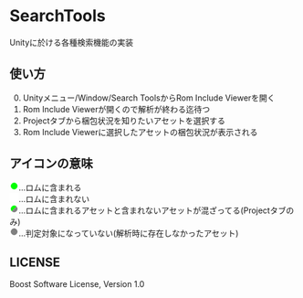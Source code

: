 # SearchTools
Unityに於ける各種検索機能の実装

## 使い方

0. Unityメニュー/Window/Search ToolsからRom Include Viewerを開く
0. Rom Include Viewerが開くので解析が終わる迄待つ
0. Projectタブから梱包状況を知りたいアセットを選択する
0. Rom Include Viewerに選択したアセットの梱包状況が表示される

## アイコンの意味

<img alt="IncludeIcon" src="https://raw.githubusercontent.com/eral/SearchTools/master/Assets/SearchTools/Textures/IncludeIcon.png">…ロムに含まれる  
<img alt="ExcludeIcon" src="https://raw.githubusercontent.com/eral/SearchTools/master/Assets/SearchTools/Textures/ExcludeIcon.png">…ロムに含まれない  
<img alt="Ambiguous" src="https://raw.githubusercontent.com/eral/SearchTools/master/Assets/SearchTools/Textures/AmbiguousIcon.png">…ロムに含まれるアセットと含まれないアセットが混ざってる(Projectタブのみ)  
<img alt="UnknownIcon" src="https://raw.githubusercontent.com/eral/SearchTools/master/Assets/SearchTools/Textures/UnknownIcon.png">…判定対象になっていない(解析時に存在しなかったアセット)  

## LICENSE
Boost Software License, Version 1.0
